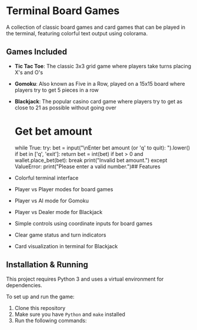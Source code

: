 # Terminal Board Games

A collection of classic board games and card games that can be played in the terminal, featuring colorful text output using colorama.

## Games Included

- **Tic Tac Toe**: The classic 3x3 grid game where players take turns placing X's and O's
- **Gomoku**: Also known as Five in a Row, played on a 15x15 board where players try to get 5 pieces in a row
- **Blackjack**: The popular casino card game where players try to get as close to 21 as possible without going over

    # Get bet amount
    while True:
        try:
            bet = input("\nEnter bet amount (or 'q' to quit): ").lower()
            if bet in ['q', 'exit']:
                return
            bet = int(bet)
            if bet > 0 and wallet.place_bet(bet):
                break
            print("Invalid bet amount.")
        except ValueError:
            print("Please enter a valid number.")## Features

- Colorful terminal interface
- Player vs Player modes for board games
- Player vs AI mode for Gomoku
- Player vs Dealer mode for Blackjack
- Simple controls using coordinate inputs for board games
- Clear game status and turn indicators
- Card visualization in terminal for Blackjack

## Installation & Running

This project requires Python 3 and uses a virtual environment for dependencies.

To set up and run the game:

1. Clone this repository
2. Make sure you have `Python` and `make` installed
3. Run the following commands:

